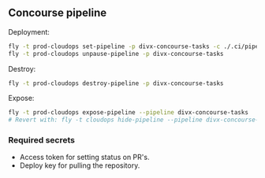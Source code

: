 ## Concourse pipeline

Deployment:

```bash
fly -t prod-cloudops set-pipeline -p divx-concourse-tasks -c ./.ci/pipeline.yml
fly -t prod-cloudops unpause-pipeline -p divx-concourse-tasks
```

Destroy:

```bash
fly -t prod-cloudops destroy-pipeline -p divx-concourse-tasks
```

Expose:

```bash
fly -t prod-cloudops expose-pipeline --pipeline divx-concourse-tasks
# Revert with: fly -t cloudops hide-pipeline --pipeline divx-concourse-tasks
```

### Required secrets

- Access token for setting status on PR's.
- Deploy key for pulling the repository.
